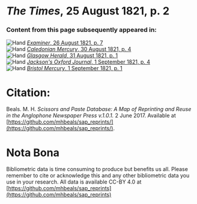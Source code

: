 # *The Times*, 25 August 1821, p. 2  
  
### Content from this page subsequently appeared in:  
![Hand](http://scissorsandpaste.net/wp-content/uploads/2017/06/smallhandpointer.png) [*Examiner*, 26 August 1821, p. 7](https://mhbeals.github.io/sap_html/Examiner/Examiner-26-August-1821-p-7)  
![Hand](http://scissorsandpaste.net/wp-content/uploads/2017/06/smallhandpointer.png) [*Caledonian Mercury*, 30 August 1821, p. 4](https://mhbeals.github.io/sap_html/Caledonian-Mercury/Caledonian-Mercury-30-August-1821-p-4)  
![Hand](http://scissorsandpaste.net/wp-content/uploads/2017/06/smallhandpointer.png) [*Glasgow Herald*, 31 August 1821, p. 1](https://mhbeals.github.io/sap_html/Glasgow-Herald/Glasgow-Herald-31-August-1821-p-1)  
![Hand](http://scissorsandpaste.net/wp-content/uploads/2017/06/smallhandpointer.png) [*Jackson's Oxford Journal*, 1 September 1821, p. 4](https://mhbeals.github.io/sap_html/Jackson's-Oxford-Journal/Jackson's-Oxford-Journal-1-September-1821-p-4)  
![Hand](http://scissorsandpaste.net/wp-content/uploads/2017/06/smallhandpointer.png) [*Bristol Mercury*, 1 September 1821, p. 1](https://mhbeals.github.io/sap_html/Bristol-Mercury/Bristol-Mercury-1-September-1821-p-1)  


# Citation: 

Beals. M. H. *Scissors and Paste Database: A Map of Reprinting and Reuse in the Anglophone Newspaper Press v.1.0.1.* 2 June 2017. Available at [https://github.com/mhbeals/sap_reprints/](https://github.com/mhbeals/sap_reprints/). 

# Nota Bona

Bibliometric data is time consuming to produce but benefits us all. Please remember to cite or acknowledge this and any other bibliometric data you use in your research. All data is available CC-BY 4.0 at [https://github.com/mhbeals/sap_reprints](https://github.com/mhbeals/sap_reprints)